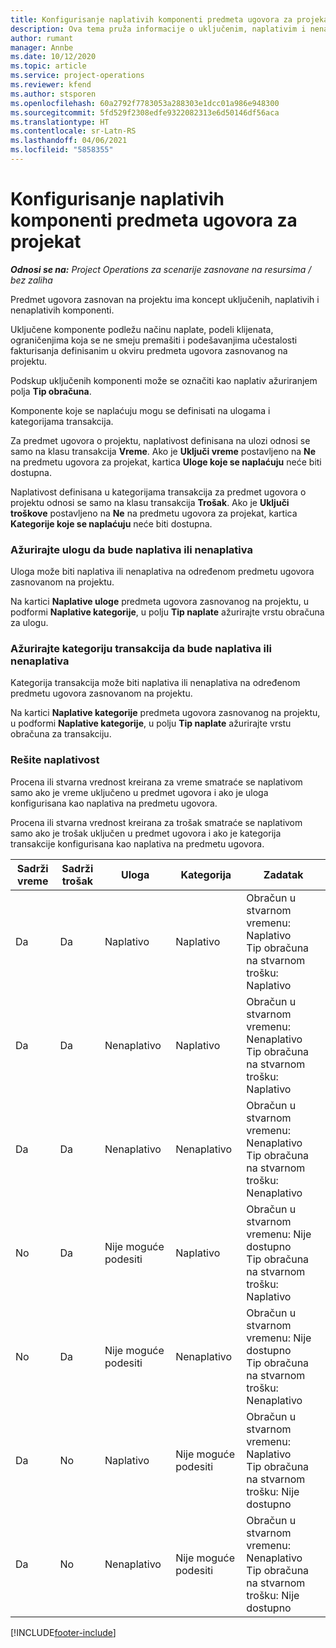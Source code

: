 ```yaml
---
title: Konfigurisanje naplativih komponenti predmeta ugovora za projekat
description: Ova tema pruža informacije o uključenim, naplativim i nenaplativim komponentama na predmetima ugovora.
author: rumant
manager: Annbe
ms.date: 10/12/2020
ms.topic: article
ms.service: project-operations
ms.reviewer: kfend
ms.author: stsporen
ms.openlocfilehash: 60a2792f7783053a288303e1dcc01a986e948300
ms.sourcegitcommit: 5fd529f2308edfe9322082313e6d50146df56aca
ms.translationtype: HT
ms.contentlocale: sr-Latn-RS
ms.lasthandoff: 04/06/2021
ms.locfileid: "5858355"
---
```

# <a name="configure-chargeable-components-of-a-project-contract-line"></a>Konfigurisanje naplativih komponenti predmeta ugovora za projekat

_**Odnosi se na:** Project Operations za scenarije zasnovane na resursima / bez zaliha_

Predmet ugovora zasnovan na projektu ima koncept uključenih, naplativih i nenaplativih komponenti.

Uključene komponente podležu načinu naplate, podeli klijenata, ograničenjima koja se ne smeju premašiti i podešavanjima učestalosti fakturisanja definisanim u okviru predmeta ugovora zasnovanog na projektu.

Podskup uključenih komponenti može se označiti kao naplativ ažuriranjem polja **Tip obračuna**.

Komponente koje se naplaćuju mogu se definisati na ulogama i kategorijama transakcija.

Za predmet ugovora o projektu, naplativost definisana na ulozi odnosi se samo na klasu transakcija **Vreme**. Ako je **Uključi vreme** postavljeno na **Ne** na predmetu ugovora za projekat, kartica **Uloge koje se naplaćuju** neće biti dostupna.

Naplativost definisana u kategorijama transakcija za predmet ugovora o projektu odnosi se samo na klasu transakcija **Trošak**. Ako je **Uključi troškove** postavljeno na **Ne** na predmetu ugovora za projekat, kartica **Kategorije koje se naplaćuju** neće biti dostupna.

### <a name="update-a-role-to-be-chargeable-or-non-chargeable"></a>Ažurirajte ulogu da bude naplativa ili nenaplativa

Uloga može biti naplativa ili nenaplativa na određenom predmetu ugovora zasnovanom na projektu.

Na kartici **Naplative uloge** predmeta ugovora zasnovanog na projektu, u podformi **Naplative kategorije**, u polju **Tip naplate** ažurirajte vrstu obračuna za ulogu.

### <a name="update-a-transaction-category-to-be-chargeable-or-non-chargeable"></a>Ažurirajte kategoriju transakcija da bude naplativa ili nenaplativa

Kategorija transakcija može biti naplativa ili nenaplativa na određenom predmetu ugovora zasnovanom na projektu.

Na kartici **Naplative kategorije** predmeta ugovora zasnovanog na projektu, u podformi **Naplative kategorije**, u polju **Tip naplate** ažurirajte vrstu obračuna za transakciju.

### <a name="resolve-chargeability"></a>Rešite naplativost

Procena ili stvarna vrednost kreirana za vreme smatraće se naplativom samo ako je vreme uključeno u predmet ugovora i ako je uloga konfigurisana kao naplativa na predmetu ugovora.

Procena ili stvarna vrednost kreirana za trošak smatraće se naplativom samo ako je trošak uključen u predmet ugovora i ako je kategorija transakcije konfigurisana kao naplativa na predmetu ugovora.

| Sadrži vreme | Sadrži trošak | Uloga | Kategorija | Zadatak |
| --- | --- | --- | --- | --- |
| Da | Da | Naplativo | Naplativo | Obračun u stvarnom vremenu: Naplativo </br>Tip obračuna na stvarnom trošku: Naplativo |
| Da | Da | Nenaplativo | Naplativo | Obračun u stvarnom vremenu: Nenaplativo </br>Tip obračuna na stvarnom trošku: Naplativo |
| Da | Da | Nenaplativo | Nenaplativo | Obračun u stvarnom vremenu: Nenaplativo </br>Tip obračuna na stvarnom trošku: Nenaplativo |
| No | Da | Nije moguće podesiti | Naplativo | Obračun u stvarnom vremenu: Nije dostupno </br>Tip obračuna na stvarnom trošku: Naplativo |
| No | Da | Nije moguće podesiti | Nenaplativo | Obračun u stvarnom vremenu: Nije dostupno </br>Tip obračuna na stvarnom trošku: Nenaplativo |
| Da | No | Naplativo | Nije moguće podesiti | Obračun u stvarnom vremenu: Naplativo </br>Tip obračuna na stvarnom trošku: Nije dostupno |
| Da | No | Nenaplativo | Nije moguće podesiti | Obračun u stvarnom vremenu: Nenaplativo </br> Tip obračuna na stvarnom trošku: Nije dostupno |


[!INCLUDE[footer-include](../includes/footer-banner.md)]
